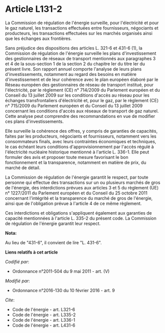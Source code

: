 # Article L131-2

La Commission de régulation de l'énergie surveille, pour l'électricité et pour le gaz naturel, les transactions effectuées
entre fournisseurs, négociants et producteurs, les transactions effectuées sur les marchés organisés ainsi que les échanges
aux frontières. 

Sans préjudice des dispositions des articles L. 321-6 et 431-6 (1), la Commission de régulation de l'énergie surveille les
plans d'investissement des gestionnaires de réseaux de transport mentionnés aux paragraphes 3 et 4 de la sous-section 1 de la
section 2 du chapitre Ier du titre Ier du présent livre. Son rapport annuel comporte l'analyse de leurs plans
d'investissements, notamment au regard des besoins en matière d'investissement et de leur cohérence avec le plan européen
élaboré par le Réseau européen des gestionnaires de réseau de transport institué, pour l'électricité, par le règlement (CE)
n° 714/2009 du Parlement européen et du Conseil du 13 juillet 2009 sur les conditions d'accès au réseau pour les échanges
transfrontaliers d'électricité et, pour le gaz, par le règlement (CE) n° 715/2009 du Parlement européen et du Conseil du 13
juillet 2009 concernant les conditions d'accès aux réseaux de transport de gaz naturel. Cette analyse peut comprendre des
recommandations en vue de modifier ces plans d'investissements. 

Elle surveille la cohérence des offres, y compris de garanties de capacités, faites par les producteurs, négociants et
fournisseurs, notamment vers les consommateurs finals, avec leurs contraintes économiques et techniques, le cas échéant leurs
conditions d'approvisionnement par l'accès régulé à l'électricité nucléaire historique mentionné à l'article L. 336-1. Elle
peut formuler des avis et proposer toute mesure favorisant le bon fonctionnement et la transparence, notamment en matière de
prix, du marché de détail. 

La Commission de régulation de l'énergie garantit le respect, par toute personne qui effectue des transactions sur un ou
plusieurs marchés de gros de l'énergie, des interdictions prévues aux articles 3 et 5 du règlement (UE) n° 1227/2011 du
Parlement européen et du Conseil du 25 octobre 2011 concernant l'intégrité et la transparence du marché de gros de l'énergie,
ainsi que de l'obligation prévue à l'article 4 de ce même règlement. 

Ces interdictions et obligations s'appliquent également aux garanties de capacité mentionnées à l'article L. 335-2 du présent
code. La Commission de régulation de l'énergie garantit leur respect.

**Nota:**

Au lieu de "431-6", il convient de lire "L. 431-6".

**Liens relatifs à cet article**

_Codifié par_:

  - Ordonnance n°2011-504 du 9 mai 2011 - art. (V)

_Modifié par_:

  - Ordonnance n°2016-130 du 10 février 2016 - art. 9

_Cite_:

  - Code de l'énergie - art. L321-6
  - Code de l'énergie - art. L335-2
  - Code de l'énergie - art. L336-1
  - Code de l'énergie - art. L431-6
